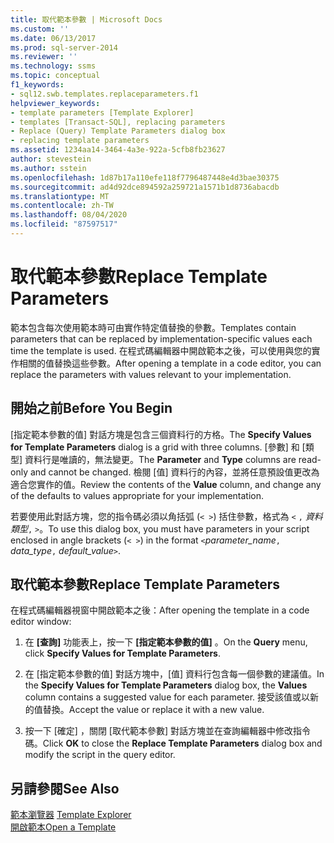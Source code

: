 ```yaml
---
title: 取代範本參數 | Microsoft Docs
ms.custom: ''
ms.date: 06/13/2017
ms.prod: sql-server-2014
ms.reviewer: ''
ms.technology: ssms
ms.topic: conceptual
f1_keywords:
- sql12.swb.templates.replaceparameters.f1
helpviewer_keywords:
- template parameters [Template Explorer]
- templates [Transact-SQL], replacing parameters
- Replace (Query) Template Parameters dialog box
- replacing template parameters
ms.assetid: 1234aa14-3464-4a3e-922a-5cfb8fb23627
author: stevestein
ms.author: sstein
ms.openlocfilehash: 1d87b17a110efe118f7796487448e4d3bae30375
ms.sourcegitcommit: ad4d92dce894592a259721a1571b1d8736abacdb
ms.translationtype: MT
ms.contentlocale: zh-TW
ms.lasthandoff: 08/04/2020
ms.locfileid: "87597517"
---
```

# <a name="replace-template-parameters"></a><span data-ttu-id="1f63a-102">取代範本參數</span><span class="sxs-lookup"><span data-stu-id="1f63a-102">Replace Template Parameters</span></span>
  <span data-ttu-id="1f63a-103">範本包含每次使用範本時可由實作特定值替換的參數。</span><span class="sxs-lookup"><span data-stu-id="1f63a-103">Templates contain parameters that can be replaced by implementation-specific values each time the template is used.</span></span> <span data-ttu-id="1f63a-104">在程式碼編輯器中開啟範本之後，可以使用與您的實作相關的值替換這些參數。</span><span class="sxs-lookup"><span data-stu-id="1f63a-104">After opening a template in a code editor, you can replace the parameters with values relevant to your implementation.</span></span>  
  
## <a name="before-you-begin"></a><span data-ttu-id="1f63a-105">開始之前</span><span class="sxs-lookup"><span data-stu-id="1f63a-105">Before You Begin</span></span>  
 <span data-ttu-id="1f63a-106">[指定範本參數的值]  對話方塊是包含三個資料行的方格。</span><span class="sxs-lookup"><span data-stu-id="1f63a-106">The **Specify Values for Template Parameters** dialog is a grid with three columns.</span></span> <span data-ttu-id="1f63a-107">[參數]  和 [類型]  資料行是唯讀的，無法變更。</span><span class="sxs-lookup"><span data-stu-id="1f63a-107">The **Parameter** and **Type** columns are read-only and cannot be changed.</span></span> <span data-ttu-id="1f63a-108">檢閱 [值]  資料行的內容，並將任意預設值更改為適合您實作的值。</span><span class="sxs-lookup"><span data-stu-id="1f63a-108">Review the contents of the **Value** column, and change any of the defaults to values appropriate for your implementation.</span></span>  
  
 <span data-ttu-id="1f63a-109">若要使用此對話方塊，您的指令碼必須以角括弧 (`< >`) 括住參數，格式為 `<`  `,` *資料類型*`,`  `>`。</span><span class="sxs-lookup"><span data-stu-id="1f63a-109">To use this dialog box, you must have parameters in your script enclosed in angle brackets (`< >`) in the format `<`*parameter_name*`,` *data_type*`,` *default_value*`>`.</span></span>  
  
## <a name="replace-template-parameters"></a><span data-ttu-id="1f63a-110">取代範本參數</span><span class="sxs-lookup"><span data-stu-id="1f63a-110">Replace Template Parameters</span></span>  
 <span data-ttu-id="1f63a-111">在程式碼編輯器視窗中開啟範本之後：</span><span class="sxs-lookup"><span data-stu-id="1f63a-111">After opening the template in a code editor window:</span></span>  
  
1.  <span data-ttu-id="1f63a-112">在 **[查詢]** 功能表上，按一下 **[指定範本參數的值]** 。</span><span class="sxs-lookup"><span data-stu-id="1f63a-112">On the **Query** menu, click **Specify Values for Template Parameters**.</span></span>  
  
2.  <span data-ttu-id="1f63a-113">在 [指定範本參數的值]  對話方塊中，[值]  資料行包含每一個參數的建議值。</span><span class="sxs-lookup"><span data-stu-id="1f63a-113">In the **Specify Values for Template Parameters** dialog box, the **Values** column contains a suggested value for each parameter.</span></span> <span data-ttu-id="1f63a-114">接受該值或以新的值替換。</span><span class="sxs-lookup"><span data-stu-id="1f63a-114">Accept the value or replace it with a new value.</span></span>  
  
3.  <span data-ttu-id="1f63a-115">按一下 [確定]  ，關閉 [取代範本參數]  對話方塊並在查詢編輯器中修改指令碼。</span><span class="sxs-lookup"><span data-stu-id="1f63a-115">Click **OK** to close the **Replace Template Parameters** dialog box and modify the script in the query editor.</span></span>  
  
## <a name="see-also"></a><span data-ttu-id="1f63a-116">另請參閱</span><span class="sxs-lookup"><span data-stu-id="1f63a-116">See Also</span></span>  
 <span data-ttu-id="1f63a-117">[範本瀏覽器](template-explorer.md) </span><span class="sxs-lookup"><span data-stu-id="1f63a-117">[Template Explorer](template-explorer.md) </span></span>  
 [<span data-ttu-id="1f63a-118">開啟範本</span><span class="sxs-lookup"><span data-stu-id="1f63a-118">Open a Template</span></span>](open-a-template.md)  
  
  
